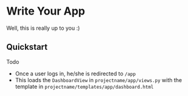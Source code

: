 # Write Your App
Well, this is really up to you :)

## Quickstart
Todo

- Once a user logs in, he/she is redirected to `/app`
- This loads the `DashboardView` in `projectname/app/views.py` with the template in `projectname/templates/app/dashboard.html`
